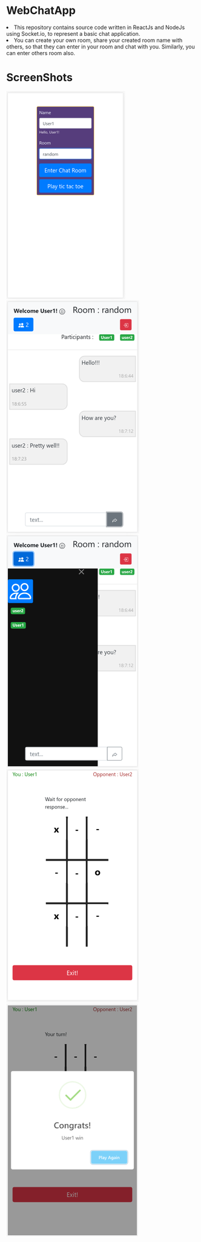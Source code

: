 # WebChatApp
<li> This repository contains source code written in ReactJs and NodeJs using Socket.io, to represent a basic chat application.</li>
<li>You can create your own room, share your created room name with others, so that they can enter in your room and chat with you.
Similarly, you can enter others room also. </li>

# ScreenShots
<img src="https://github.com/prateekgoelmzn/WebChatApp/blob/master/webchatapp_imgs/webchatapp_4.png" alt="homepage" />
<img src="https://github.com/prateekgoelmzn/WebChatApp/blob/master/webchatapp_imgs/webchatapp_5.png" alt="chat room" />
<img src="https://github.com/prateekgoelmzn/WebChatApp/blob/master/webchatapp_imgs/webchatapp_6.png" alt="user details"/>
<img src="https://github.com/prateekgoelmzn/WebChatApp/blob/master/webchatapp_imgs/webchatapp_7.png" alt="tic tac toe"/>
<img src="https://github.com/prateekgoelmzn/WebChatApp/blob/master/webchatapp_imgs/webchatapp_8.png" alt="Win info"/>